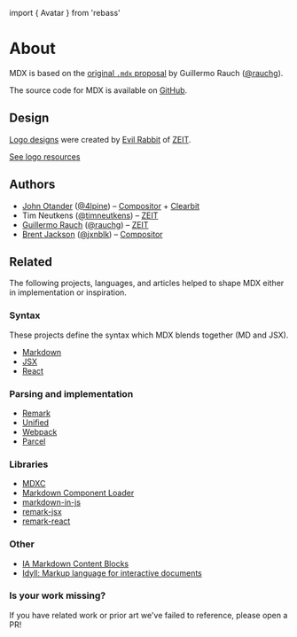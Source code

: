 import { Avatar } from 'rebass'

# About

MDX is based on the [original `.mdx` proposal](https://spectrum.chat/thread/1021be59-2738-4511-aceb-c66921050b9a) by Guillermo Rauch ([@rauchg](https://twitter.com/rauchg)).

The source code for MDX is available on [GitHub](https://github.com/mdx-js/mdx).

## Design

[Logo designs](https://github.com/mdx-js/design) were created by [Evil Rabbit](https://twitter.com/evilrabbit_) of [ZEIT](https://zeit.co).

[See logo resources](https://github.com/mdx-js/design)

## Authors

- [John Otander](https://johno.com) ([@4lpine](https://twitter.com/4lpine)) – [Compositor](https://compositor.io) + [Clearbit](https://clearbit.com)
- Tim Neutkens ([@timneutkens](https://github.com/timneutkens)) – [ZEIT](https://zeit.co)
- [Guillermo Rauch](https://rauchg.com) ([@rauchg](https://twitter.com/rauchg)) – [ZEIT](https://zeit.co)
- [Brent Jackson](https://jxnblk.com) ([@jxnblk](https://twitter.com/jxnblk)) – [Compositor](https://compositor.io)

## Related

The following projects, languages, and articles helped to shape MDX either in implementation or inspiration.

### Syntax

These projects define the syntax which MDX blends together (MD and JSX).

- [Markdown](https://daringfireball.net/projects/markdown/syntax)
- [JSX](https://reactjs.org/docs/introducing-jsx.html)
- [React](https://reactjs.org/)

### Parsing and implementation

- [Remark](http://remark.js.org)
- [Unified](https://github.com/unifiedjs/unified)
- [Webpack](https://webpack.js.org)
- [Parcel](https://parceljs.com)

### Libraries

- [MDXC](https://github.com/jamesknelson/mdxc)
- [Markdown Component Loader](https://github.com/ticky/markdown-component-loader)
- [markdown-in-js](https://github.com/threepointone/markdown-in-js)
- [remark-jsx](https://github.com/fazouane-marouane/remark-jsx)
- [remark-react](https://github.com/mapbox/remark-react)

### Other

- [IA Markdown Content Blocks](https://github.com/iainc/Markdown-Content-Blocks)
- [Idyll: Markup language for interactive documents](https://idyll-lang.org)

### Is your work missing?

If you have related work or prior art we've failed to reference, please open a PR!
